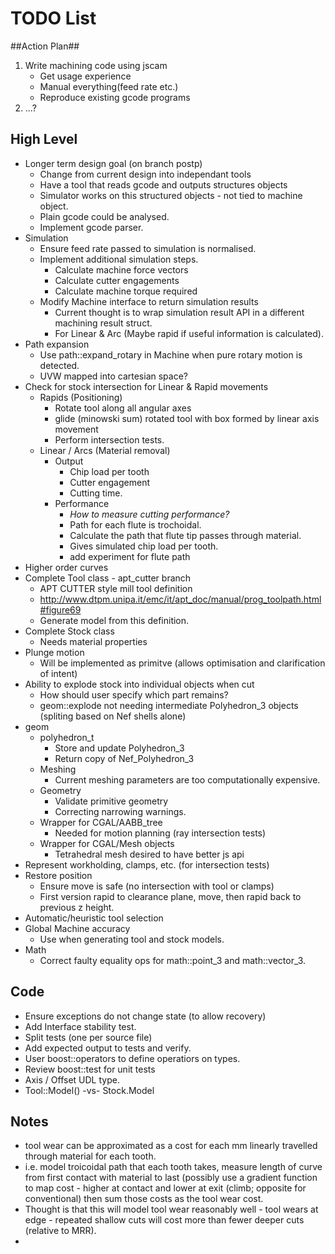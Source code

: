 # TODO List #

##Action Plan##
 1. Write machining code using jscam
    * Get usage experience
    * Manual everything(feed rate etc.)
    * Reproduce existing gcode programs
 2. ...?

## High Level ##
 * Longer term design goal (on branch postp)
    - Change from current design into independant tools
    - Have a tool that reads gcode and outputs structures objects
    - Simulator works on this structured objects - not tied to machine object.
    - Plain gcode could be analysed.
    - Implement gcode parser.
 * Simulation
    - Ensure feed rate passed to simulation is normalised.
    - Implement additional simulation steps.
       - Calculate machine force vectors
       - Calculate cutter engagements
       - Calculate machine torque required
    - Modify Machine interface to return simulation results
       - Current thought is to wrap simulation result API in a different machining result struct.
       - For Linear & Arc (Maybe rapid if useful information is calculated).
 * Path expansion
    - Use path::expand_rotary in Machine when pure rotary motion is detected.
    - UVW mapped into cartesian space?
 * Check for stock intersection for Linear & Rapid movements
    - Rapids (Positioning)
       - Rotate tool along all angular axes
       - glide (minowski sum) rotated tool with box formed by linear axis movement
       - Perform intersection tests.
    - Linear / Arcs (Material removal)
       - Output
          - Chip load per tooth
          - Cutter engagement
          - Cutting time.
       - Performance
          - *How to measure cutting performance?*
          - Path for each flute is trochoidal.
          - Calculate the path that flute tip passes through material.
          - Gives simulated chip load per tooth.
          - add experiment for flute path
 * Higher order curves
 * Complete Tool class - apt_cutter branch
    - APT CUTTER style mill tool definition
    - http://www.dtpm.unipa.it/emc/it/apt_doc/manual/prog_toolpath.html#figure69
    - Generate model from this definition.
 * Complete Stock class
    - Needs material properties
 * Plunge motion
    - Will be implemented as primitve (allows optimisation and clarification of intent)
 * Ability to explode stock into individual objects when cut
    - How should user specify which part remains?
    - geom::explode not needing intermediate Polyhedron_3 objects (spliting based on Nef shells alone)
 * geom
    - polyhedron_t
       - Store and update Polyhedron_3
       - Return copy of Nef_Polyhedron_3
    - Meshing 
       - Current meshing parameters are too computationally expensive.
    - Geometry
       - Validate primitive geometry
       - Correcting narrowing warnings.
    - Wrapper for CGAL/AABB_tree
       - Needed for motion planning (ray intersection tests)
    - Wrapper for CGAL/Mesh objects
       - Tetrahedral mesh desired to have better js api
 * Represent workholding, clamps, etc. (for intersection tests)
 * Restore position
    - Ensure move is safe (no intersection with tool or clamps)
    - First version rapid to clearance plane, move, then rapid back to previous z height.
 * Automatic/heuristic tool selection
 * Global Machine accuracy
    - Use when generating tool and stock models.
 * Math
    - Correct faulty equality ops for math::point_3 and math::vector_3.


## Code ##
 * Ensure exceptions do not change state (to allow recovery)
 * Add Interface stability test.
 * Split tests (one per source file)
 * Add expected output to tests and verify.
 * User boost::operators to define operatiors on types.
 * Review boost::test for unit tests
 * Axis / Offset UDL type.
 * Tool::Model() -vs- Stock.Model

## Notes ##
 * tool wear can be approximated as a cost for each mm linearly travelled through material for each tooth.
 * i.e. model troicoidal path that each tooth takes, measure length of curve from first contact with material to last (possibly use a gradient function to map cost - higher at contact and lower at exit (climb; opposite for conventional) then sum those costs as the tool wear cost.
 * Thought is that this will model tool wear reasonably well - tool wears at edge - repeated shallow cuts will cost more than fewer deeper cuts (relative to MRR).
 * 

